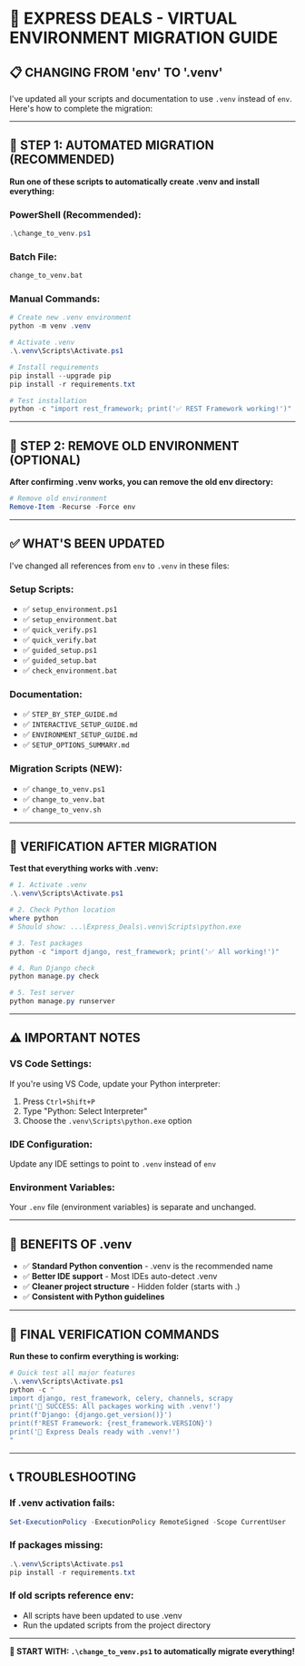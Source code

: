 # 🔄 EXPRESS DEALS - VIRTUAL ENVIRONMENT MIGRATION GUIDE

## 📋 **CHANGING FROM 'env' TO '.venv'**

I've updated all your scripts and documentation to use `.venv` instead of `env`. Here's how to complete the migration:

---

## 🚀 **STEP 1: AUTOMATED MIGRATION (RECOMMENDED)**

**Run one of these scripts to automatically create .venv and install everything:**

### **PowerShell (Recommended):**
```powershell
.\change_to_venv.ps1
```

### **Batch File:**
```cmd
change_to_venv.bat
```

### **Manual Commands:**
```powershell
# Create new .venv environment
python -m venv .venv

# Activate .venv
.\.venv\Scripts\Activate.ps1

# Install requirements
pip install --upgrade pip
pip install -r requirements.txt

# Test installation
python -c "import rest_framework; print('✅ REST Framework working!')"
```

---

## 🚀 **STEP 2: REMOVE OLD ENVIRONMENT (OPTIONAL)**

**After confirming .venv works, you can remove the old env directory:**

```powershell
# Remove old environment
Remove-Item -Recurse -Force env
```

---

## ✅ **WHAT'S BEEN UPDATED**

I've changed all references from `env` to `.venv` in these files:

### **Setup Scripts:**
- ✅ `setup_environment.ps1`
- ✅ `setup_environment.bat`
- ✅ `quick_verify.ps1`
- ✅ `quick_verify.bat`
- ✅ `guided_setup.ps1`
- ✅ `guided_setup.bat`
- ✅ `check_environment.bat`

### **Documentation:**
- ✅ `STEP_BY_STEP_GUIDE.md`
- ✅ `INTERACTIVE_SETUP_GUIDE.md`
- ✅ `ENVIRONMENT_SETUP_GUIDE.md`
- ✅ `SETUP_OPTIONS_SUMMARY.md`

### **Migration Scripts (NEW):**
- ✅ `change_to_venv.ps1`
- ✅ `change_to_venv.bat`
- ✅ `change_to_venv.sh`

---

## 🎯 **VERIFICATION AFTER MIGRATION**

**Test that everything works with .venv:**

```powershell
# 1. Activate .venv
.\.venv\Scripts\Activate.ps1

# 2. Check Python location
where python
# Should show: ...\Express_Deals\.venv\Scripts\python.exe

# 3. Test packages
python -c "import django, rest_framework; print('✅ All working!')"

# 4. Run Django check
python manage.py check

# 5. Test server
python manage.py runserver
```

---

## ⚠️ **IMPORTANT NOTES**

### **VS Code Settings:**
If you're using VS Code, update your Python interpreter:
1. Press `Ctrl+Shift+P`
2. Type "Python: Select Interpreter"
3. Choose the `.venv\Scripts\python.exe` option

### **IDE Configuration:**
Update any IDE settings to point to `.venv` instead of `env`

### **Environment Variables:**
Your `.env` file (environment variables) is separate and unchanged.

---

## 🚀 **BENEFITS OF .venv**

- ✅ **Standard Python convention** - .venv is the recommended name
- ✅ **Better IDE support** - Most IDEs auto-detect .venv
- ✅ **Cleaner project structure** - Hidden folder (starts with .)
- ✅ **Consistent with Python guidelines**

---

## 🎉 **FINAL VERIFICATION COMMANDS**

**Run these to confirm everything is working:**

```powershell
# Quick test all major features
.\.venv\Scripts\Activate.ps1
python -c "
import django, rest_framework, celery, channels, scrapy
print('🎉 SUCCESS: All packages working with .venv!')
print(f'Django: {django.get_version()}')
print(f'REST Framework: {rest_framework.VERSION}')
print('🚀 Express Deals ready with .venv!')
"
```

---

## 📞 **TROUBLESHOOTING**

### **If .venv activation fails:**
```powershell
Set-ExecutionPolicy -ExecutionPolicy RemoteSigned -Scope CurrentUser
```

### **If packages missing:**
```powershell
.\.venv\Scripts\Activate.ps1
pip install -r requirements.txt
```

### **If old scripts reference env:**
- All scripts have been updated to use .venv
- Run the updated scripts from the project directory

---

**🎯 START WITH: `.\change_to_venv.ps1` to automatically migrate everything!**
